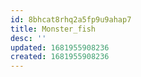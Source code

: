 ```yaml
---
id: 8bhcat8rhq2a5fp9u9ahap7
title: Monster_fish
desc: ''
updated: 1681955908236
created: 1681955908236
---
```

